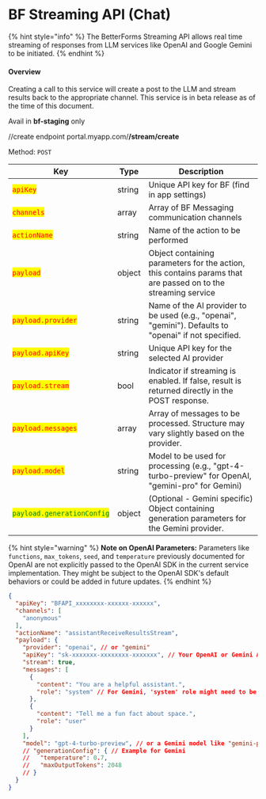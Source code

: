 # BF Streaming API (Chat)

{% hint style="info" %}
The BetterForms Streaming API allows real time streaming of responses from LLM services like OpenAI and Google Gemini to be initiated.
{% endhint %}

#### **Overview**

Creating a call to this service will create a post to the LLM and stream results back to the appropriate channel. This service is in beta release as of the time of this document.

Avail in **bf-staging** only

//create endpoint
portal.myapp.com/**/stream/create**

Method: `POST`

| Key                                                   | Type   | Description                                                                                                   |
| ----------------------------------------------------- | ------ | ------------------------------------------------------------------------------------------------------------- |
| <mark style="color:red;">`apiKey`</mark>              | string | Unique API key for BF (find in app settings)                                                                  |
| <mark style="color:red;">`channels`</mark>            | array  | Array of BF Messaging communication channels                                                                  |
| <mark style="color:red;">`actionName`</mark>          | string | Name of the action to be performed                                                                            |
| <mark style="color:red;">`payload`</mark>             | object | Object containing parameters for the action, this contains params that are passed on to the streaming service |
| <mark style="color:red;">`payload.provider`</mark>    | string | Name of the AI provider to be used (e.g., "openai", "gemini"). Defaults to "openai" if not specified.      |
| <mark style="color:red;">`payload.apiKey`</mark>      | string | Unique API key for the selected AI provider                                                                   |
| <mark style="color:red;">`payload.stream`</mark>      | bool   | Indicator if streaming is enabled. If false, result is returned directly in the POST response.                |
| <mark style="color:red;">`payload.messages`</mark>    | array  | Array of messages to be processed. Structure may vary slightly based on the provider.                       |
| <mark style="color:red;">`payload.model`</mark>       | string | Model to be used for processing (e.g., "gpt-4-turbo-preview" for OpenAI, "gemini-pro" for Gemini)          |
| <mark style="color:green;">`payload.generationConfig`</mark> | object | (Optional - Gemini specific) Object containing generation parameters for the Gemini provider.              |

{% hint style="warning" %}
**Note on OpenAI Parameters:** Parameters like `functions`, `max_tokens`, `seed`, and `temperature` previously documented for OpenAI are not explicitly passed to the OpenAI SDK in the current service implementation. They might be subject to the OpenAI SDK's default behaviors or could be added in future updates.
{% endhint %}

```json
{
  "apiKey": "BFAPI_xxxxxxxx-xxxxxx-xxxxxx",
  "channels": [
    "anonymous"
  ],
  "actionName": "assistantReceiveResultsStream",
  "payload": {
    "provider": "openai", // or "gemini"
    "apiKey": "sk-xxxxxxx-xxxxxxxx-xxxxxxx", // Your OpenAI or Gemini API Key
    "stream": true,
    "messages": [
      {
        "content": "You are a helpful assistant.",
        "role": "system" // For Gemini, 'system' role might need to be adapted or handled as part of 'history'
      },
      {
        "content": "Tell me a fun fact about space.",
        "role": "user"
      }
    ],
    "model": "gpt-4-turbo-preview", // or a Gemini model like "gemini-pro"
    // "generationConfig": { // Example for Gemini
    //   "temperature": 0.7,
    //   "maxOutputTokens": 2048
    // }
  }
}
```

